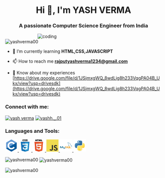 <h1 align="center">Hi 👋, I'm YASH VERMA</h1>
<h3 align="center">A passionate Computer Science Engineer from India</h3>
<img align="right"alt="coding"width="400"src="https://i.pinimg.com/originals/54/e3/7d/54e37d8074ebcde1d96c77d7b2a7f310.gif">

<p align="left"> <img src="https://komarev.com/ghpvc/?username=yashverma00&label=Profile%20views&color=0e75b6&style=flat" alt="yashverma00" /> </p>

- 🌱 I’m currently learning **HTML,CSS,JAVASCRIPT**

- 📫 How to reach me **rajputyashverma1234@gmail.com**

- 📄 Know about my experiences [https://drive.google.com/file/d/1JSjmxgWQ_8wdLig8h233VqgPA04B_Ukx/view?usp=drivesdk](https://drive.google.com/file/d/1JSjmxgWQ_8wdLig8h233VqgPA04B_Ukx/view?usp=drivesdk)

<h3 align="left">Connect with me:</h3>
<p align="left">
<a href="https://linkedin.com/in/yash verma" target="blank"><img align="center" src="https://raw.githubusercontent.com/rahuldkjain/github-profile-readme-generator/master/src/images/icons/Social/linked-in-alt.svg" alt="yash verma" height="30" width="40" /></a>
<a href="https://instagram.com/yashh._.01" target="blank"><img align="center" src="https://raw.githubusercontent.com/rahuldkjain/github-profile-readme-generator/master/src/images/icons/Social/instagram.svg" alt="yashh._.01" height="30" width="40" /></a>
</p>

<h3 align="left">Languages and Tools:</h3>
<p align="left"> <a href="https://www.cprogramming.com/" target="_blank" rel="noreferrer"> <img src="https://raw.githubusercontent.com/devicons/devicon/master/icons/c/c-original.svg" alt="c" width="40" height="40"/> </a> <a href="https://www.w3schools.com/css/" target="_blank" rel="noreferrer"> <img src="https://raw.githubusercontent.com/devicons/devicon/master/icons/css3/css3-original-wordmark.svg" alt="css3" width="40" height="40"/> </a> <a href="https://www.w3.org/html/" target="_blank" rel="noreferrer"> <img src="https://raw.githubusercontent.com/devicons/devicon/master/icons/html5/html5-original-wordmark.svg" alt="html5" width="40" height="40"/> </a> <a href="https://developer.mozilla.org/en-US/docs/Web/JavaScript" target="_blank" rel="noreferrer"> <img src="https://raw.githubusercontent.com/devicons/devicon/master/icons/javascript/javascript-original.svg" alt="javascript" width="40" height="40"/> </a> <a href="https://www.mysql.com/" target="_blank" rel="noreferrer"> <img src="https://raw.githubusercontent.com/devicons/devicon/master/icons/mysql/mysql-original-wordmark.svg" alt="mysql" width="40" height="40"/> </a> <a href="https://www.python.org" target="_blank" rel="noreferrer"> <img src="https://raw.githubusercontent.com/devicons/devicon/master/icons/python/python-original.svg" alt="python" width="40" height="40"/> </a> </p>

<p><img align="left" src="https://github-readme-stats.vercel.app/api/top-langs?username=yashverma00&show_icons=true&locale=en&layout=compact" alt="yashverma00" /></p>

<p>&nbsp;<img align="center" src="https://github-readme-stats.vercel.app/api?username=yashverma00&show_icons=true&locale=en" alt="yashverma00" /></p>

<p><img align="center" src="https://github-readme-streak-stats.herokuapp.com/?user=yashverma00&" alt="yashverma00" /></p>
